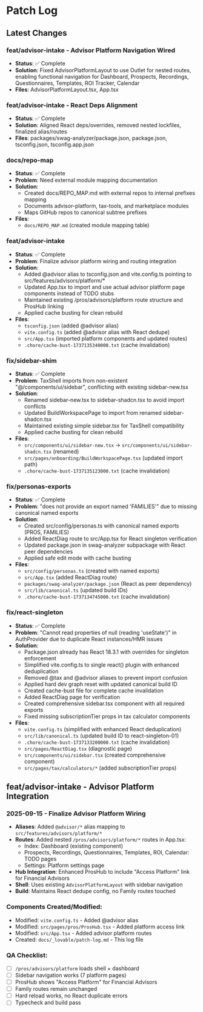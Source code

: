 # Patch Log

## Latest Changes

### feat/advisor-intake - Advisor Platform Navigation Wired
- **Status**: ✅ Complete
- **Solution**: Fixed AdvisorPlatformLayout to use Outlet for nested routes, enabling functional navigation for Dashboard, Prospects, Recordings, Questionnaires, Templates, ROI Tracker, Calendar
- **Files**: AdvisorPlatformLayout.tsx, App.tsx

### feat/advisor-intake - React Deps Alignment
- **Status**: ✅ Complete
- **Solution**: Aligned React deps/overrides, removed nested lockfiles, finalized alias/routes
- **Files**: packages/swag-analyzer/package.json, package.json, tsconfig.json, tsconfig.app.json

### docs/repo-map
- **Status**: ✅ Complete
- **Problem**: Need external module mapping documentation
- **Solution**: 
  - Created docs/REPO_MAP.md with external repos to internal prefixes mapping
  - Documents advisor-platform, tax-tools, and marketplace modules
  - Maps GitHub repos to canonical subtree prefixes
- **Files**:
  - `docs/REPO_MAP.md` (created module mapping table)

### feat/advisor-intake
- **Status**: ✅ Complete
- **Problem**: Finalize advisor platform wiring and routing integration
- **Solution**: 
  - Added @advisor alias to tsconfig.json and vite.config.ts pointing to src/features/advisors/platform/*
  - Updated App.tsx to import and use actual advisor platform page components instead of TODO stubs
  - Maintained existing /pros/advisors/platform route structure and ProsHub linking
  - Applied cache busting for clean rebuild
- **Files**:
  - `tsconfig.json` (added @advisor alias)
  - `vite.config.ts` (added @advisor alias with React dedupe)
  - `src/App.tsx` (imported platform components and updated routes)
  - `.chore/cache-bust-1737135340000.txt` (cache invalidation)

### fix/sidebar-shim  
- **Status**: ✅ Complete
- **Problem**: TaxShell imports from non-existent "@/components/ui/sidebar", conflicting with existing sidebar-new.tsx
- **Solution**: 
  - Renamed sidebar-new.tsx to sidebar-shadcn.tsx to avoid import conflicts
  - Updated BuildWorkspacePage to import from renamed sidebar-shadcn.tsx
  - Maintained existing simple sidebar.tsx for TaxShell compatibility
  - Applied cache busting for clean rebuild
- **Files**:
  - `src/components/ui/sidebar-new.tsx` → `src/components/ui/sidebar-shadcn.tsx` (renamed)
  - `src/pages/onboarding/BuildWorkspacePage.tsx` (updated import path)
  - `.chore/cache-bust-1737135123000.txt` (cache invalidation)

### fix/personas-exports
- **Status**: ✅ Complete
- **Problem**: "does not provide an export named 'FAMILIES'" due to missing canonical named exports
- **Solution**: 
  - Created src/config/personas.ts with canonical named exports (PROS, FAMILIES)
  - Added ReactDiag route to src/App.tsx for React singleton verification
  - Updated package.json in swag-analyzer subpackage with React peer dependencies
  - Applied safe edit mode with cache busting
- **Files**:
  - `src/config/personas.ts` (created with named exports)
  - `src/App.tsx` (added ReactDiag route)
  - `packages/swag-analyzer/package.json` (React as peer dependency)
  - `src/lib/canonical.ts` (updated build IDs)
  - `.chore/cache-bust-1737134745000.txt` (cache invalidation)

### fix/react-singleton  
- **Status**: ✅ Complete  
- **Problem**: "Cannot read properties of null (reading 'useState')" in AuthProvider due to duplicate React instances/HMR issues
- **Solution**:
  - Package.json already has React 18.3.1 with overrides for singleton enforcement
  - Simplified vite.config.ts to single react() plugin with enhanced deduplication
  - Removed @tax and @advisor aliases to prevent import confusion
  - Applied hard dev graph reset with updated canonical build ID
  - Created cache-bust file for complete cache invalidation
  - Added ReactDiag page for verification
  - Created comprehensive sidebar.tsx component with all required exports
  - Fixed missing subscriptionTier props in tax calculator components
- **Files**:
  - `vite.config.ts` (simplified with enhanced React deduplication)
  - `src/lib/canonical.ts` (updated build ID to react-singleton-01)
  - `.chore/cache-bust-1737133200000.txt` (cache invalidation)
  - `src/pages/ReactDiag.tsx` (diagnostic page)
  - `src/components/ui/sidebar.tsx` (created comprehensive component)
  - `src/pages/tax/calculators/*` (added subscriptionTier props)

## feat/advisor-intake - Advisor Platform Integration

### 2025-09-15 - Finalize Advisor Platform Wiring
- **Aliases**: Added `@advisor/*` alias mapping to `src/features/advisors/platform/*`
- **Routes**: Added nested `/pros/advisors/platform/*` routes in App.tsx:
  - Index: Dashboard (existing component)
  - Prospects, Recordings, Questionnaires, Templates, ROI, Calendar: TODO pages
  - Settings: Platform settings page
- **Hub Integration**: Enhanced ProsHub to include "Access Platform" link for Financial Advisors
- **Shell**: Uses existing `AdvisorPlatformLayout` with sidebar navigation
- **Build**: Maintains React dedupe config, no Family routes touched

### Components Created/Modified:
- Modified: `vite.config.ts` - Added @advisor alias
- Modified: `src/pages/pros/ProsHub.tsx` - Added platform access link
- Modified: `src/App.tsx` - Added advisor platform routes
- Created: `docs/_lovable/patch-log.md` - This log file

### QA Checklist:
- [ ] `/pros/advisors/platform` loads shell + dashboard
- [ ] Sidebar navigation works (7 platform pages)
- [ ] ProsHub shows "Access Platform" for Financial Advisors
- [ ] Family routes remain unchanged
- [ ] Hard reload works, no React duplicate errors
- [ ] Typecheck and build pass